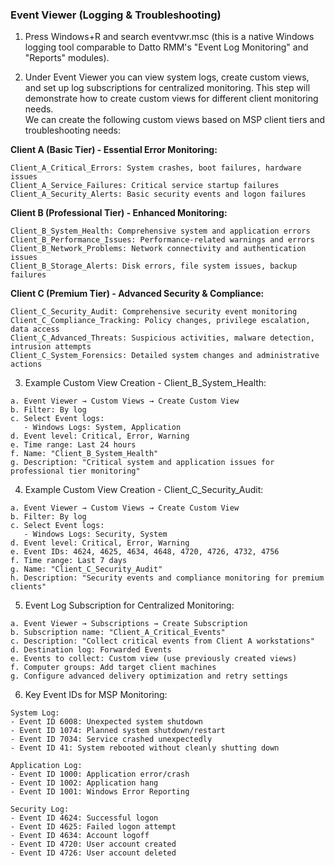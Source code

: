 ### Event Viewer (Logging & Troubleshooting)
1. Press Windows+R and search eventvwr.msc (this is a native Windows logging tool comparable to Datto RMM's "Event Log Monitoring" and "Reports" modules).

2. Under Event Viewer you can view system logs, create custom views, and set up log subscriptions for centralized monitoring. This step will demonstrate how to create custom views for different client monitoring needs.  
We can create the following custom views based on MSP client tiers and troubleshooting needs:

**Client A (Basic Tier) - Essential Error Monitoring:**
```
Client_A_Critical_Errors: System crashes, boot failures, hardware issues
Client_A_Service_Failures: Critical service startup failures
Client_A_Security_Alerts: Basic security events and logon failures
```

**Client B (Professional Tier) - Enhanced Monitoring:**
```
Client_B_System_Health: Comprehensive system and application errors
Client_B_Performance_Issues: Performance-related warnings and errors
Client_B_Network_Problems: Network connectivity and authentication issues
Client_B_Storage_Alerts: Disk errors, file system issues, backup failures
```

**Client C (Premium Tier) - Advanced Security & Compliance:**
```
Client_C_Security_Audit: Comprehensive security event monitoring
Client_C_Compliance_Tracking: Policy changes, privilege escalation, data access
Client_C_Advanced_Threats: Suspicious activities, malware detection, intrusion attempts
Client_C_System_Forensics: Detailed system changes and administrative actions
```

3. Example Custom View Creation - Client_B_System_Health:
```
a. Event Viewer → Custom Views → Create Custom View
b. Filter: By log
c. Select Event logs:
   - Windows Logs: System, Application
d. Event level: Critical, Error, Warning
e. Time range: Last 24 hours
f. Name: "Client_B_System_Health"
g. Description: "Critical system and application issues for professional tier monitoring"
```

4. Example Custom View Creation - Client_C_Security_Audit:
```
a. Event Viewer → Custom Views → Create Custom View
b. Filter: By log
c. Select Event logs:
   - Windows Logs: Security, System
d. Event level: Critical, Error, Warning
e. Event IDs: 4624, 4625, 4634, 4648, 4720, 4726, 4732, 4756
f. Time range: Last 7 days
g. Name: "Client_C_Security_Audit"
h. Description: "Security events and compliance monitoring for premium clients"
```

5. Event Log Subscription for Centralized Monitoring:
```
a. Event Viewer → Subscriptions → Create Subscription
b. Subscription name: "Client_A_Critical_Events"
c. Description: "Collect critical events from Client A workstations"
d. Destination log: Forwarded Events
e. Events to collect: Custom view (use previously created views)
f. Computer groups: Add target client machines
g. Configure advanced delivery optimization and retry settings
```

6. Key Event IDs for MSP Monitoring:
```
System Log:
- Event ID 6008: Unexpected system shutdown
- Event ID 1074: Planned system shutdown/restart
- Event ID 7034: Service crashed unexpectedly
- Event ID 41: System rebooted without cleanly shutting down

Application Log:
- Event ID 1000: Application error/crash
- Event ID 1002: Application hang
- Event ID 1001: Windows Error Reporting

Security Log:
- Event ID 4624: Successful logon
- Event ID 4625: Failed logon attempt
- Event ID 4634: Account logoff
- Event ID 4720: User account created
- Event ID 4726: User account deleted
```
